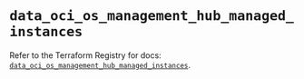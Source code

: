# `data_oci_os_management_hub_managed_instances`

Refer to the Terraform Registry for docs: [`data_oci_os_management_hub_managed_instances`](https://registry.terraform.io/providers/hashicorp/oci/7.19.0/docs/data-sources/os_management_hub_managed_instances).
